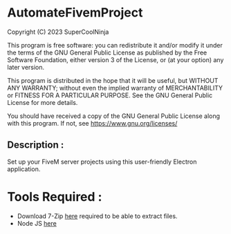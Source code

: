 # AutomateFivemProject
Copyright (C) 2023 SuperCoolNinja

This program is free software: you can redistribute it and/or modify
it under the terms of the GNU General Public License as published by
the Free Software Foundation, either version 3 of the License, or
(at your option) any later version.

This program is distributed in the hope that it will be useful,
but WITHOUT ANY WARRANTY; without even the implied warranty of
MERCHANTABILITY or FITNESS FOR A PARTICULAR PURPOSE.  See the
GNU General Public License for more details.

You should have received a copy of the GNU General Public License
along with this program.  If not, see <https://www.gnu.org/licenses/>


## Description : 
Set up your FiveM server projects using this user-friendly Electron application.


# Tools Required : 
<ul>
  <li>Download 7-Zip <a href="https://www.7-zip.org/download.html">here</a> required to be able to extract files.</li>
  <li>Node JS <a href="https://nodejs.org/fr">here</a></li>
</ul>


